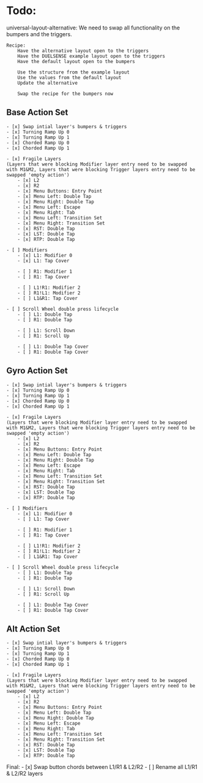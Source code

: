 # Todo:
universal-layout-alternative:
    We need to swap all functionality on the bumpers and the triggers.

    Recipe:
        Have the alternative layout open to the triggers
        Have the DUELSENSE example layout open to the triggers
        Have the default layout open to the bumpers

        Use the structure from the example layout
        Use the values from the default layout
        Update the alternative
        
        Swap the recipe for the bumpers now
    
## Base Action Set
    - [x] Swap intial layer's bumpers & triggers
    - [x] Turning Ramp Up 0
    - [x] Turning Ramp Up 1
    - [x] Chorded Ramp Up 0
    - [x] Chorded Ramp Up 1

    - [x] Fragile Layers 
    (Layers that were blocking Modifier layer entry need to be swapped with M1&M2, Layers that were blocking Trigger layers entry need to be swapped 'empty action')
        - [x] L2
        - [x] R2
        - [x] Menu Buttons: Entry Point
        - [x] Menu Left: Double Tap
        - [x] Menu Right: Double Tap
        - [x] Menu Left: Escape
        - [x] Menu Right: Tab
        - [x] Menu Left: Transition Set
        - [x] Menu Right: Transition Set
        - [x] RST: Double Tap
        - [x] LST: Double Tap
        - [x] RTP: Double Tap

    - [ ] Modifiers
        - [x] L1: Modifier 0
        - [x] L1: Tap Cover
        
        - [ ] R1: Modifier 1
        - [ ] R1: Tap Cover

        - [ ] L1!R1: Modifier 2
        - [ ] R1!L1: Modifier 2
        - [ ] L1&R1: Tap Cover

    - [ ] Scroll Wheel double press lifecycle
        - [ ] L1: Double Tap
        - [ ] R1: Double Tap

        - [ ] L1: Scroll Down
        - [ ] R1: Scroll Up
        
        - [ ] L1: Double Tap Cover
        - [ ] R1: Double Tap Cover

    

## Gyro Action Set
    - [x] Swap intial layer's bumpers & triggers
    - [x] Turning Ramp Up 0
    - [x] Turning Ramp Up 1
    - [x] Chorded Ramp Up 0
    - [x] Chorded Ramp Up 1

    - [x] Fragile Layers 
    (Layers that were blocking Modifier layer entry need to be swapped with M1&M2, Layers that were blocking Trigger layers entry need to be swapped 'empty action')
        - [x] L2
        - [x] R2
        - [x] Menu Buttons: Entry Point
        - [x] Menu Left: Double Tap
        - [x] Menu Right: Double Tap
        - [x] Menu Left: Escape
        - [x] Menu Right: Tab
        - [x] Menu Left: Transition Set
        - [x] Menu Right: Transition Set
        - [x] RST: Double Tap
        - [x] LST: Double Tap
        - [x] RTP: Double Tap

    - [ ] Modifiers
        - [x] L1: Modifier 0
        - [ ] L1: Tap Cover
        
        - [ ] R1: Modifier 1
        - [ ] R1: Tap Cover

        - [ ] L1!R1: Modifier 2
        - [ ] R1!L1: Modifier 2
        - [ ] L1&R1: Tap Cover

    - [ ] Scroll Wheel double press lifecycle
        - [ ] L1: Double Tap
        - [ ] R1: Double Tap

        - [ ] L1: Scroll Down
        - [ ] R1: Scroll Up

        - [ ] L1: Double Tap Cover
        - [ ] R1: Double Tap Cover


## Alt Action Set
    - [x] Swap intial layer's bumpers & triggers
    - [x] Turning Ramp Up 0
    - [x] Turning Ramp Up 1
    - [x] Chorded Ramp Up 0
    - [x] Chorded Ramp Up 1

    - [x] Fragile Layers 
    (Layers that were blocking Modifier layer entry need to be swapped with M1&M2, Layers that were blocking Trigger layers entry need to be swapped 'empty action')
        - [x] L2
        - [x] R2
        - [x] Menu Buttons: Entry Point
        - [x] Menu Left: Double Tap
        - [x] Menu Right: Double Tap
        - [x] Menu Left: Escape
        - [x] Menu Right: Tab
        - [x] Menu Left: Transition Set
        - [x] Menu Right: Transition Set
        - [x] RST: Double Tap
        - [x] LST: Double Tap
        - [x] RTP: Double Tap

Final: 
    - [x] Swap button chords between L1/R1 & L2/R2
    - [ ] Rename all L1/R1 & L2/R2 layers